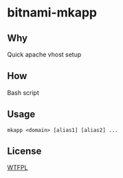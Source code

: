 # bitnami-mkapp

## Why
Quick apache vhost setup

## How
Bash script

## Usage
`mkapp <domain> [alias1] [alias2] ...`
	
## License
[WTFPL](http://www.wtfpl.net/txt/copying/)